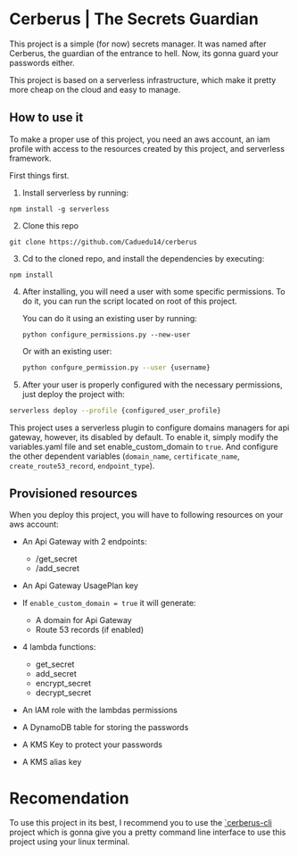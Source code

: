 # Cerberus | The Secrets Guardian

This project is a simple (for now) secrets manager.
It was named after Cerberus, the guardian of the entrance to hell. Now, its gonna guard your passwords either.

This project is based on a serverless infrastructure, which make it pretty more cheap on the cloud and easy to manage.

## How to use it

To make a proper use of this project, you need an aws account, an iam profile with access to the resources created by this project, and serverless framework.

First things first.

1. Install serverless by running:
```
npm install -g serverless
```

2. Clone this repo
```
git clone https://github.com/Caduedu14/cerberus
```

3. Cd to the cloned repo, and install the dependencies by executing:
```
npm install
```

4. After installing, you will need a user with some specific permissions. To do it, you can run the script located on root of this project.

    You can do it using an existing user by running:

    ```shell
    python configure_permissions.py --new-user
    ```
    Or with an existing user:
    ```bash
    python confgure_permission.py --user {username}
    ```
5. After your user is properly configured with the necessary permissions, just deploy the project with:
```bash
serverless deploy --profile {configured_user_profile}
```

This project uses a serverless plugin to configure domains managers for api gateway, however, its disabled by default. To enable it, simply modify the variables.yaml file and set enable_custom_domain to `true`. And configure the other dependent variables (`domain_name`, `certificate_name`, `create_route53_record`, `endpoint_type`).

## Provisioned resources
When you deploy this project, you will have to following resources on your aws account:
- An Api Gateway with 2 endpoints:
  - /get_secret
  - /add_secret

- An Api Gateway UsagePlan key

- If `enable_custom_domain = true` it will generate:
  - A domain for Api Gateway
  - Route 53 records (if enabled)


- 4 lambda functions:
  - get_secret
  - add_secret
  - encrypt_secret
  - decrypt_secret

- An IAM role with the lambdas permissions
- A DynamoDB table for storing the passwords
- A KMS Key to protect your passwords
- A KMS alias key

# Recomendation

To use this project in its best, I recommend you to use the [`cerberus-cli](https://github.com/Caduedu14/cerberus-cli) project which is gonna give you a pretty command line interface to use this project using your linux terminal.
